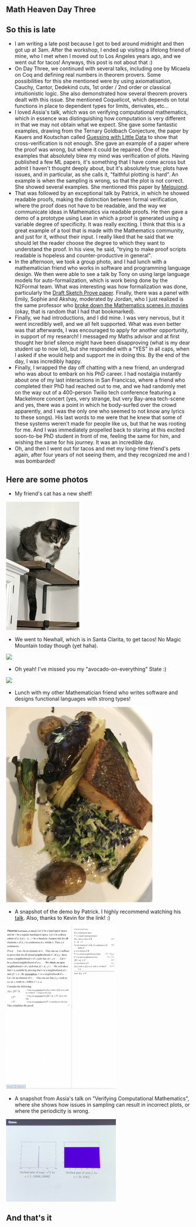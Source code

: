 ## Math Heaven Day Three

## So this is late
- I am writing a late post because I got to bed around midnight and then got up at 3am. After the workshop, I ended up visiting a
lifelong friend of mine, who I met when I moved out to Los Angeles years ago, and we went out for tacos! Anyways, this post is not
about that :)
- On Day Three, we continued with several talks, including one by Micaela on Coq and defining real numbers in theorem provers. Some
possibilities for this she mentioned were by using axiomatisation, Cauchy, Cantor, Dedekind cuts, 1st order / 2nd order or classical
intuitionistic logic. She also demonstrated how several theorem provers dealt with this issue. She mentioned Coquelicot, which 
depends on total functions in place to dependent types for limits, derivates, etc...
- I loved Assia's talk, which was on verifying computational mathematics, which in essence was distinguishing how computation is very
different in that we may not obtain what we expect. She gave some fantastic examples, drawing from the Ternary Goldbach Conjecture,
the paper by Kauers and Koutschan called [Guessing with Little Data](https://arxiv.org/pdf/2202.07966.pdf) to show that cross-verification
is not enough. She gave an example of a paper where the proof was wrong, but where it could be repaired. One of the examples that 
absolutely blew my mind was verification of plots. Having published a few ML papers, it's something that I have come across but admit
I haven't thought deeply about, but it's absolutely true; plots have issues, and in particular, as she calls it, "faithful plotting is hard".
An example is when the sampling is wrong, so that the plot is not correct. She showed several examples. She mentioned this paper by 
[Melquiond](https://arxiv.org/pdf/2108.03974.pdf).
- That was followed by an exceptional talk by Patrick, in which he showed readable proofs, making the distinction between formal verification,
where the proof does not have to be readable, and the way we communicate ideas in Mathematics via readable proofs. He then gave a demo
of a prototype using Lean in which a proof is generated using a variable degree of specificity. It was really exciting. I think that this
is a great example of a tool that is made with the Mathematics community, and just for it, without their input. I really liked that he said
that we should let the reader choose the degree to which they want to understand the proof. In his view, he said, "trying to make proof
scripts readable is hopeless and counter-productive in general".
- In the afternoon, we took a group photo, and I had lunch with a mathematician friend who works in software and programming language design.
We then were able to see a talk by Tony on using large language models for auto-formalization, which is work being done by the N2Formal team.
What was interesting was how formalization was done, particularly the [Draft Sketch Prove paper](https://arxiv.org/pdf/2210.12283.pdf).
Finally, there was a panel with Emily, Sophie and Akshay, moderated by Jordan, who I just realized is the same professor who [broke down the
Mathematics scenes in movies](https://www.youtube.com/watch?v=oejBbQx-Sqo) (okay, that is random that I had that bookmarked).
- Finally, we had introductions, and I did mine. I was very nervous, but it went incredibly well, and we all felt supported. What was even
better was that afterwards, I was encouraged to apply for another opportunity, in support of my research! I messaged my Maths advisor and 
at first thought her brief silence might have been disapproving (what is my dear student up to now lol), but she responded with a "YES" in 
all caps, when I asked if she would help and support me in doing this. By the end of the day, I was incredibly happy.
- Finally, I wrapped the day off chatting with a new friend, an undergrad who was about to embark on his PhD career. I had nostalgia instantly 
about one of my last interactions in San Francicso, where a friend who completed their PhD had reached out to me, and we had randomly met
on the way out of a 400-person Twilio tech conference featuring a Mackelmore concert (yes, very strange, but very Bay-area tech-scene and yes, there was a point in which he body-surfed over the crowd apparently, and I was the only one who seemed to not know any lyrics to these songs). His
last words to me were that he knew that some of these systems weren't made for people like us, but that he was rooting for me. And I was immediately
propelled back to staring at this excited soon-to-be PhD student in front of me, feeling the same for him, and wishing the same for his
journey. It was an incredible day.
- Oh, and then I went out for tacos and met my long-time friend's pets again, after four years of not seeing them, and they recognized me
and I was bombarded!

## Here are some photos

- My friend's cat has a new shelf!

<img src="/images1/IPAM233/ipam31.png" width="200">

- We went to Newhall, which is in Santa Clarita, to get tacos! No Magic Mountain today though (yet haha).

<img src="/images1/IPAM233/ipam32.png" width="300">

- Oh yeah! I've missed you my "avocado-on-everything" State :)

<img src="/images1/IPAM233/ipam33.png" width="300">

- Lunch with my other Mathematician friend who writes software and designs functional languages with strong types!

<img src="/images1/IPAM233/ipam34.png" width="400">

- A snapshot of the demo by Patrick. I highly recommend watching his [talk](https://www.youtube.com/watch?v=tp_h3vzkObo&t=1515s).
Also, thanks to Kevin for the link! :)

<img src="/images1/IPAM233/ipam35.png" width="300">

- A snapshot from Assia's talk on "Verifying Computational Mathematics", where she shows how issues in sampling can result in incorrect
plots, or where the periodicity is wrong.

<img src="/images1/IPAM233/ipam36.png" width="300">


## And that's it



